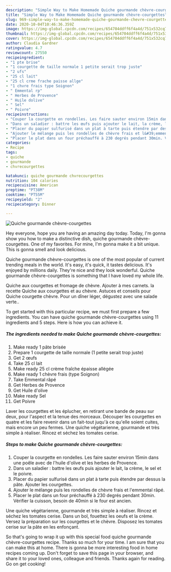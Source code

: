 ```yaml
---
description: "Simple Way to Make Homemade Quiche gourmande chèvre-courgettes"
title: "Simple Way to Make Homemade Quiche gourmande chèvre-courgettes"
slug: 969-simple-way-to-make-homemade-quiche-gourmande-chevre-courgettes
date: 2020-10-04T10:46:36.359Z
image: https://img-global.cpcdn.com/recipes/654704ddff6f4a4d/751x532cq70/quiche-gourmande-chevre-courgettes-photo-principale-de-la-recette.jpg
thumbnail: https://img-global.cpcdn.com/recipes/654704ddff6f4a4d/751x532cq70/quiche-gourmande-chevre-courgettes-photo-principale-de-la-recette.jpg
cover: https://img-global.cpcdn.com/recipes/654704ddff6f4a4d/751x532cq70/quiche-gourmande-chevre-courgettes-photo-principale-de-la-recette.jpg
author: Claudia Gardner
ratingvalue: 4.7
reviewcount: 27550
recipeingredient:
- "1 pte brise"
- "1 courgette de taille normale 1 petite serait trop juste"
- "2 ufs"
- "25 cl lait"
- "25 cl crme frache paisse allge"
- "1 chvre frais type Soignon"
- " Emmental rp"
- " Herbes de Provence"
- " Huile dolive"
- " Sel"
- " Poivre"
recipeinstructions:
- "Couper la courgette en rondelles. Les faire sauter environ 15min dans une poêle avec de l&#39;huile d&#39;olive et les herbes de Provence."
- "Dans un saladier : battre les œufs puis ajouter le lait, la crème, le sel et le poivre."
- "Placer du papier sulfurisé dans un plat à tarte puis étendre par dessus la pâte. Ajouter les courgettes."
- "Ajouter le mélange puis les rondelles de chèvre frais et l&#39;emmental râpé."
- "Placer le plat dans un four préchauffé à 230 degrés pendant 30min. Vérifier la cuisson, besoin de 40min si le four est ancien."
categories:
- Recipe
tags:
- quiche
- gourmande
- chvrecourgettes

katakunci: quiche gourmande chvrecourgettes 
nutrition: 104 calories
recipecuisine: American
preptime: "PT38M"
cooktime: "PT55M"
recipeyield: "2"
recipecategory: Dinner

---
```



![Quiche gourmande chèvre-courgettes](https://img-global.cpcdn.com/recipes/654704ddff6f4a4d/751x532cq70/quiche-gourmande-chevre-courgettes-photo-principale-de-la-recette.jpg)

Hey everyone, hope you are having an amazing day today. Today, I'm gonna show you how to make a distinctive dish, quiche gourmande chèvre-courgettes. One of my favorites. For mine, I'm gonna make it a bit unique. This is gonna smell and look delicious.

Quiche gourmande chèvre-courgettes is one of the most popular of current trending meals in the world. It's easy, it's quick, it tastes delicious. It's enjoyed by millions daily. They're nice and they look wonderful. Quiche gourmande chèvre-courgettes is something that I have loved my whole life.

Quiche aux courgettes et fromage de chèvre. Ajouter à mes carnets. la recette Quiche aux courgettes et au chèvre. Astuces et conseils pour Quiche courgette chèvre. Pour un dîner léger, dégustez avec une salade verte..


To get started with this particular recipe, we must first prepare a few ingredients. You can have quiche gourmande chèvre-courgettes using 11 ingredients and 5 steps. Here is how you can achieve it.

<!--inarticleads1-->

##### The ingredients needed to make Quiche gourmande chèvre-courgettes:

1. Make ready 1 pâte brisée
1. Prepare 1 courgette de taille normale (1 petite serait trop juste)
1. Get 2 œufs
1. Take 25 cl lait
1. Make ready 25 cl crème fraîche épaisse allégée
1. Make ready 1 chèvre frais (type Soignon)
1. Take  Emmental râpé
1. Get  Herbes de Provence
1. Get  Huile d&#39;olive
1. Make ready  Sel
1. Get  Poivre


Laver les courgettes et les éplucher, en retirant une bande de peau sur deux, pour l&#39;aspect et la tenue des morceaux. Découper les courgettes en quatre et les faire revenir dans un fait-tout juqu&#39;à ce qu&#39;elle soient cuites, mais encore un peu fermes. Une quiche végétarienne, gourmande et très simple à réaliser. Rincez et séchez les tomates cerise. 

<!--inarticleads2-->

##### Steps to make Quiche gourmande chèvre-courgettes:

1. Couper la courgette en rondelles. Les faire sauter environ 15min dans une poêle avec de l&#39;huile d&#39;olive et les herbes de Provence.
1. Dans un saladier : battre les œufs puis ajouter le lait, la crème, le sel et le poivre.
1. Placer du papier sulfurisé dans un plat à tarte puis étendre par dessus la pâte. Ajouter les courgettes.
1. Ajouter le mélange puis les rondelles de chèvre frais et l&#39;emmental râpé.
1. Placer le plat dans un four préchauffé à 230 degrés pendant 30min. Vérifier la cuisson, besoin de 40min si le four est ancien.


Une quiche végétarienne, gourmande et très simple à réaliser. Rincez et séchez les tomates cerise. Dans un bol, fouettez les oeufs et la crème. Versez la préparation sur les courgettes et le chèvre. Disposez les tomates cerise sur la pâte en les enfonçant. 

So that's going to wrap it up with this special food quiche gourmande chèvre-courgettes recipe. Thanks so much for your time. I am sure that you can make this at home. There is gonna be more interesting food in home recipes coming up. Don't forget to save this page in your browser, and share it to your loved ones, colleague and friends. Thanks again for reading. Go on get cooking!
